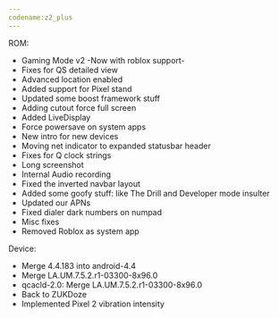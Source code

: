 ```yaml
---
codename:z2_plus
---
```


 ROM:
* Gaming Mode v2 -Now with roblox support-
* Fixes for QS detailed view
* Advanced location enabled
* Added support for Pixel stand
* Updated some boost framework stuff
* Adding cutout force full screen
* Added LiveDisplay
* Force powersave on system apps
* New intro for new devices
* Moving net indicator to expanded statusbar header
* Fixes for Q clock strings
* Long screenshot
* Internal Audio recording
* Fixed the inverted navbar layout
* Added some goofy stuff: like The Drill and Developer mode insulter
* Updated our APNs
* Fixed dialer dark numbers on numpad
* Misc fixes
* Removed Roblox as system app

Device:
* Merge 4.4.183 into android-4.4
* Merge LA.UM.7.5.2.r1-03300-8x96.0
* qcacld-2.0: Merge LA.UM.7.5.2.r1-03300-8x96.0
* Back to ZUKDoze
* Implemented Pixel 2 vibration intensity
